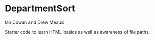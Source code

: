 # DepartmentSort
Ian Cowan and Drew Meaux

Starter code to learn HTML basics as well as awareness of file paths.

